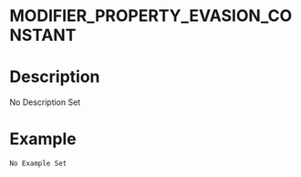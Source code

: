 # MODIFIER_PROPERTY_EVASION_CONSTANT
# Description
No Description Set
# Example
```No Example Set```
